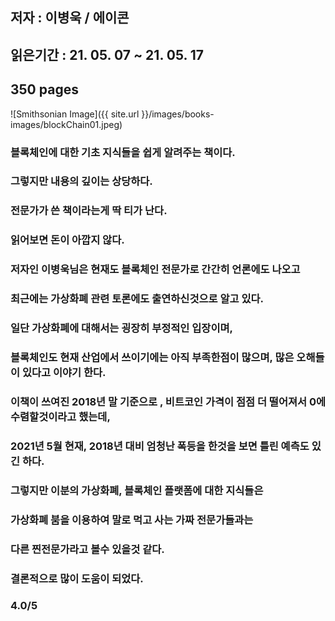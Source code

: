 ## 저자 : 이병욱  / 에이콘

## 읽은기간 : 21. 05. 07 ~ 21. 05. 17

## 350 pages

![Smithsonian Image]({{ site.url }}/images/books-images/blockChain01.jpeg)

### 블록체인에 대한 기초 지식들을 쉽게 알려주는 책이다.

### 그렇지만 내용의 깊이는 상당하다.

### 전문가가 쓴 책이라는게 딱 티가 난다. 

### 읽어보면 돈이 아깝지 않다. 

### 저자인 이병욱님은 현재도 블록체인 전문가로 간간히 언론에도 나오고

### 최근에는 가상화폐 관련 토론에도 출연하신것으로 알고 있다. 

### 일단 가상화폐에 대해서는 굉장히 부정적인 입장이며,

### 블록체인도 현재 산업에서 쓰이기에는 아직 부족한점이 많으며, 많은 오해들이 있다고 이야기 한다. 

### 이책이 쓰여진 2018년 말 기준으로 , 비트코인 가격이 점점 더 떨어져서 0에 수렴할것이라고 했는데,

### 2021년 5월 현재, 2018년 대비 엄청난 폭등을 한것을 보면 틀린 예측도 있긴 하다. 

### 그렇지만 이분의 가상화폐, 블록체인 플랫폼에 대한 지식들은 

### 가상화폐 붐을 이용하여 말로 먹고 사는 가짜 전문가들과는 

### 다른 찐전문가라고 볼수 있을것 같다.

### 결론적으로 많이 도움이 되었다. 

### 4.0/5